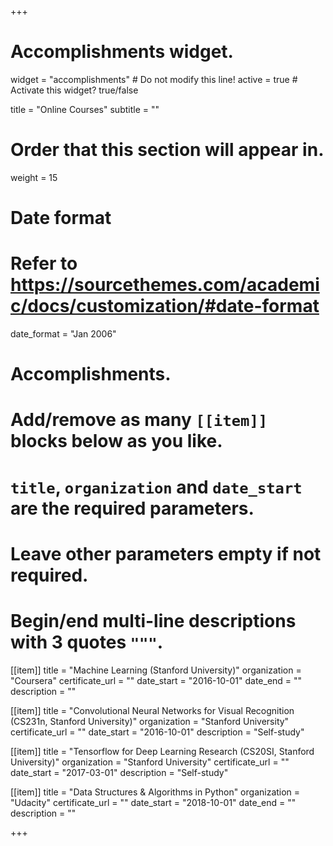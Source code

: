 +++
# Accomplishments widget.
widget = "accomplishments"  # Do not modify this line!
active = true  # Activate this widget? true/false

title = "Online Courses"
subtitle = ""

# Order that this section will appear in.
weight = 15

# Date format
#   Refer to https://sourcethemes.com/academic/docs/customization/#date-format
date_format = "Jan 2006"

# Accomplishments.
#   Add/remove as many `[[item]]` blocks below as you like.
#   `title`, `organization` and `date_start` are the required parameters.
#   Leave other parameters empty if not required.
#   Begin/end multi-line descriptions with 3 quotes `"""`.

[[item]]
  title = "Machine Learning (Stanford University)"
  organization = "Coursera"
  certificate_url = ""
  date_start = "2016-10-01"
  date_end = ""
  description = ""

[[item]]
  title = "Convolutional Neural Networks for Visual Recognition (CS231n, Stanford University)"
  organization = "Stanford University"
  certificate_url = ""
  date_start = "2016-10-01"
  description = "Self-study"

[[item]]
  title = "Tensorflow for Deep Learning Research (CS20SI, Stanford University)"
  organization = "Stanford University"
  certificate_url = ""
  date_start = "2017-03-01"
  description = "Self-study"

[[item]]
  title = "Data Structures & Algorithms in Python"
  organization = "Udacity"
  certificate_url = ""
  date_start = "2018-10-01"
  date_end = ""
  description = ""

+++
